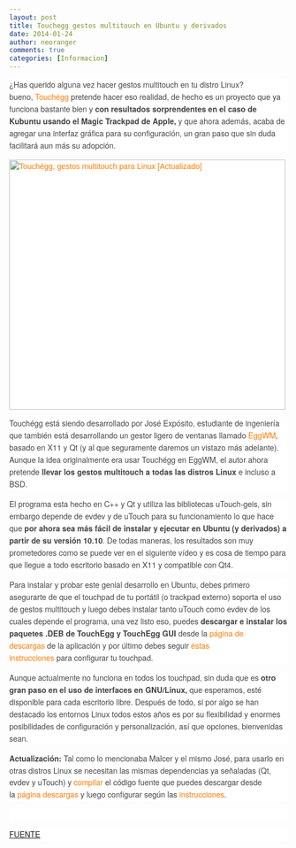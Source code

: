```yaml
---
layout: post
title: Touchegg gestos multitouch en Ubuntu y derivados
date: 2014-01-24
author: neoranger
comments: true
categories: [Informacion]
---
```

<div style="background-color:white;border:0;color:#444444;font-size:14px;line-height:21.979999542236px;margin-bottom:14px;padding:0;vertical-align:baseline;"><span style="font-family:Helvetica Neue, Arial, Helvetica, sans-serif;">¿Has querido alguna vez hacer gestos multitouch en tu distro Linux? bueno, <a href="https://code.google.com/p/touchegg/" style="border:0;color:#ff7900;font-size:inherit;font-style:inherit;font-variant:inherit;font-weight:inherit;line-height:inherit;margin:0;outline:0;padding:0;text-decoration:none;vertical-align:baseline;">To﻿u﻿chégg</a> pretende hacer eso realidad, de hecho es un proyecto que ya funciona bastante bien y <strong style="border:0;font-size:inherit;font-style:inherit;font-variant:inherit;line-height:inherit;margin:0;padding:0;vertical-align:baseline;">con resultados sorprendentes en el caso de Kubuntu usando el Magic Trackpad de Apple,</strong> y que ahora además, acaba de agregar una interfaz gráfica para su configuración, un gran paso que sin duda facilitará aun más su adopción.</span></div><div style="background-color:white;border:0;color:#444444;font-family:Arial, Helvetica, sans-serif;font-size:14px;line-height:21.979999542236px;margin-bottom:14px;padding:0;vertical-align:baseline;"><a class="highslide" href="http://www.muylinux.com/2011/03/15/touchegg-gestos-multitouch-en-ubuntu-y-pronto-para-todo-linux/touchegg-1/" rel="attachment wp-att-16146" style="-webkit-transition:.2s ease;border:0;color:#ff7900;font-family:inherit;font-size:inherit;font-style:inherit;font-variant:inherit;font-weight:inherit;line-height:inherit;margin:0;outline:0;padding:0;text-decoration:none;transition:.2s ease;vertical-align:baseline;"><img alt="Touchégg, gestos multitouch para Linux [Actualizado]" class="aligncenter size-medium wp-image-16146" height="452" src="http://www.muylinux.com/wp-content/uploads/2011/03/touchegg-1-500x452.jpg" title="touchegg 1 500x452" width="500" /></a></div><div style="background-color:white;border:0;color:#444444;font-size:14px;line-height:21.979999542236px;margin-bottom:14px;padding:0;vertical-align:baseline;"><span style="font-family:Helvetica Neue, Arial, Helvetica, sans-serif;">Touchégg está siendo desarrollado por José Expósito, estudiante de ingeniería que también está desarrollando un gestor ligero de ventanas llamado <a href="http://code.google.com/p/eggwm/" style="border:0;color:#ff7900;font-size:inherit;font-style:inherit;font-variant:inherit;font-weight:inherit;line-height:inherit;margin:0;outline:0;padding:0;text-decoration:none;vertical-align:baseline;">EggWM</a>, basado en X11 y Qt (y al que seguramente daremos un vistazo más adelante). Aunque la idea originalmente era usar Touchégg en EggWM, el autor ahora pretende<strong style="border:0;font-size:inherit;font-style:inherit;font-variant:inherit;line-height:inherit;margin:0;padding:0;vertical-align:baseline;"> llevar los gestos multitouch a todas las distros Linux</strong> e incluso a BSD.</span></div><div style="background-color:white;border:0;color:#444444;font-size:14px;line-height:21.979999542236px;margin-bottom:14px;padding:0;vertical-align:baseline;"><span style="font-family:Helvetica Neue, Arial, Helvetica, sans-serif;">El programa esta hecho en C++ y Qt y utiliza las bibliotecas uTouch-geis, sin embargo depende de evdev y de uTouch para su funcionamiento lo que hace que <strong style="border:0;font-size:inherit;font-style:inherit;font-variant:inherit;line-height:inherit;margin:0;padding:0;vertical-align:baseline;">por ahora sea más fácil de instalar y ejecutar en Ubuntu (y derivados) a partir de su versión 10.10</strong>. De todas maneras, los resultados son muy prometedores como se puede ver en el siguiente vídeo y es cosa de tiempo para que llegue a todo escritorio basado en X11 y compatible con Qt4.</span></div><div style="background-color:white;border:0;color:#444444;font-size:14px;line-height:21.979999542236px;margin-bottom:14px;padding:0;text-align:center;vertical-align:baseline;"></div><div style="background-color:white;border:0;color:#444444;font-size:14px;line-height:21.979999542236px;margin-bottom:14px;padding:0;vertical-align:baseline;"><span style="font-family:Helvetica Neue, Arial, Helvetica, sans-serif;">Para instalar y probar este genial desarrollo en Ubuntu, debes primero asegurarte de que el touchpad de tu portátil (o trackpad externo) soporta el uso de gestos multitouch y luego debes instalar tanto uTouch como evdev de los cuales depende el programa, una vez listo eso, puedes <strong style="border:0;font-size:inherit;font-style:inherit;font-variant:inherit;line-height:inherit;margin:0;padding:0;vertical-align:baseline;">descargar e instalar los paquetes .DEB de TouchEgg y TouchEgg GUI</strong> desde la <a href="https://code.google.com/p/touchegg/wiki/Downloads?tm=2" style="-webkit-transition:.2s ease;border:0;color:#ff7900;font-size:inherit;font-style:inherit;font-variant:inherit;font-weight:inherit;line-height:inherit;margin:0;outline:0;padding:0;text-decoration:none;transition:.2s ease;vertical-align:baseline;">página de descargas</a> de la aplicación y por último debes seguir <a href="https://code.google.com/p/touchegg/wiki/ConfigureDevices" style="-webkit-transition:.2s ease;border:0;color:#ff7900;font-size:inherit;font-style:inherit;font-variant:inherit;font-weight:inherit;line-height:inherit;margin:0;outline:0;padding:0;text-decoration:none;transition:.2s ease;vertical-align:baseline;">éstas instrucciones</a> para configurar tu touchpad.</span></div><div style="background-color:white;border:0;color:#444444;font-size:14px;line-height:21.979999542236px;margin-bottom:14px;padding:0;vertical-align:baseline;"><span style="font-family:Helvetica Neue, Arial, Helvetica, sans-serif;">Aunque actualmente no funciona en todos los touchpad, sin duda que es <strong style="border:0;font-size:inherit;font-style:inherit;font-variant:inherit;line-height:inherit;margin:0;padding:0;vertical-align:baseline;">otro gran paso en el uso de interfaces en GNU/Linux,</strong> que esperamos, esté disponible para cada escritorio libre. Después de todo, si por algo se han destacado los entornos Linux todos estos años es por su flexibilidad y enormes posibilidades de configuración y personalización, así que opciones, bienvenidas sean.</span></div><div style="background-color:white;border:0;color:#444444;font-size:14px;line-height:21.979999542236px;margin-bottom:14px;padding:0;vertical-align:baseline;"><span style="font-family:Helvetica Neue, Arial, Helvetica, sans-serif;"><strong style="border:0;font-size:inherit;font-style:inherit;font-variant:inherit;line-height:inherit;margin:0;padding:0;vertical-align:baseline;">Actualización:</strong> Tal como lo mencionaba Malcer y el mismo José, para usarlo en otras distros Linux se necesitan las mismas dependencias ya señaladas (Qt, evdev y uTouch) y <a href="https://code.google.com/p/touchegg/wiki/CompileSourceCode" style="border:0;color:#ff7900;font-size:inherit;font-style:inherit;font-variant:inherit;font-weight:inherit;line-height:inherit;margin:0;outline:0;padding:0;text-decoration:none;vertical-align:baseline;">compilar</a> el código fuente que puedes descargar desde la <a href="https://code.google.com/p/touchegg/wiki/Downloads?tm=2" style="border:0;color:#ff7900;font-size:inherit;font-style:inherit;font-variant:inherit;font-weight:inherit;line-height:inherit;margin:0;outline:0;padding:0;text-decoration:none;vertical-align:baseline;">página descargas</a> y luego configurar según las <a href="https://code.google.com/p/touchegg/wiki/ConfigureDevices" style="border:0;color:#ff7900;font-size:inherit;font-style:inherit;font-variant:inherit;font-weight:inherit;line-height:inherit;margin:0;outline:0;padding:0;text-decoration:none;vertical-align:baseline;">instrucciones</a>. </span></div><div style="background-color:white;border:0;color:#444444;font-size:14px;line-height:21.979999542236px;margin-bottom:14px;padding:0;vertical-align:baseline;"><span style="font-family:Helvetica Neue, Arial, Helvetica, sans-serif;"><br /></span></div><div style="background-color:white;border:0;color:#444444;font-size:14px;line-height:21.979999542236px;margin-bottom:14px;padding:0;vertical-align:baseline;"><span style="font-family:Helvetica Neue, Arial, Helvetica, sans-serif;"><a href="http://www.muylinux.com/2011/03/15/touchegg-gestos-multitouch-en-ubuntu-y-pronto-para-todo-linux" target="_blank">FUENTE</a></span></div>
